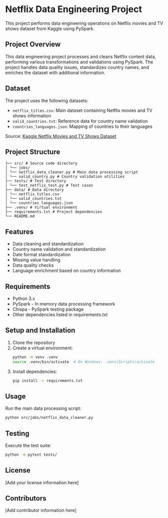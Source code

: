 # Netflix Data Engineering Project

This project performs data engineering operations on Netflix movies and TV shows dataset from Kaggle using PySpark.

## Project Overview

This data engineering project processes and cleans Netflix content data, performing various transformations and validations using PySpark. The project handles data quality issues, standardizes country names, and enriches the dataset with additional information.

## Dataset

The project uses the following datasets:
- `netflix_titles.csv`: Main dataset containing Netflix movies and TV shows information
- `valid_countries.txt`: Reference data for country name validation
- `countries_languages.json`: Mapping of countries to their languages

Source: [Kaggle Netflix Movies and TV Shows Dataset](https://www.kaggle.com/datasets/anandshaw2001/netflix-movies-and-tv-shows)

## Project Structure
```
├── src/ # Source code directory
│ └── jobs/
│ └── netflix_data_cleaner.py # Main data processing script
│ └── valid_country.py # Country validation utilities
├── tests/ # Test directory
│ └── test_netflix_test.py # Test cases
├── data/ # Data directory
│ └── netflix_titles.csv
│ └── valid_countries.txt
│ └── countries_languages.json
├── .venv/ # Virtual environment
├── requirements.txt # Project dependencies
└── README.md
```

## Features

- Data cleaning and standardization
- Country name validation and standardization
- Date format standardization
- Missing value handling
- Data quality checks
- Language enrichment based on country information

## Requirements

- Python 3.x
- PySpark - In memory data processing framework
- Chispa - PySpark testing package
- Other dependencies listed in requirements.txt

## Setup and Installation

1. Clone the repository
2. Create a virtual environment:
   ```bash
   python -m venv .venv
   source .venv/bin/activate  # On Windows: .venv\Scripts\activate
   ```
3. Install dependencies:
   ```bash
   pip install -r requirements.txt
   ```

## Usage

Run the main data processing script:

```bash
python src/jobs/netflix_data_cleaner.py
```

## Testing

Execute the test suite:
```bash
python -m pytest tests/
```

## License

[Add your license information here]

## Contributors

[Add contributor information here]

